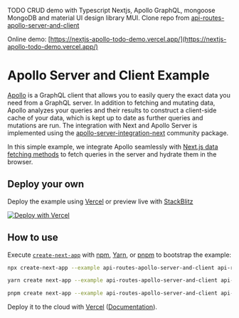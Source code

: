 TODO CRUD demo with Typescript Nextjs, Apollo GraphQL, mongoose MongoDB and material UI design library MUI.
Clone repo from [api-routes-apollo-server-and-client](https://github.com/vercel/next.js/tree/canary/examples/api-routes-apollo-server-and-client)

Online demo: [https://nextjs-apollo-todo-demo.vercel.app/](https://nextjs-apollo-todo-demo.vercel.app/)

# Apollo Server and Client Example

[Apollo](https://www.apollographql.com/client/) is a GraphQL client that allows you to easily query the exact data you need from a GraphQL server. In addition to fetching and mutating data, Apollo analyzes your queries and their results to construct a client-side cache of your data, which is kept up to date as further queries and mutations are run. The integration with Next and Apollo Server is implemented using the [apollo-server-integration-next](https://github.com/apollo-server-integrations/apollo-server-integration-next) community package.

In this simple example, we integrate Apollo seamlessly with [Next.js data fetching methods](https://nextjs.org/docs/basic-features/data-fetching) to fetch queries in the server and hydrate them in the browser.

## Deploy your own

Deploy the example using [Vercel](https://vercel.com?utm_source=github&utm_medium=readme&utm_campaign=next-example) or preview live with [StackBlitz](https://stackblitz.com/github/vercel/next.js/tree/canary/examples/api-routes-apollo-server-and-client)

[![Deploy with Vercel](https://vercel.com/button)](https://vercel.com/new/clone?repository-url=https://github.com/vercel/next.js/tree/canary/examples/api-routes-apollo-server-and-client&project-name=api-routes-apollo-server-and-client&repository-name=api-routes-apollo-server-and-client)

## How to use

Execute [`create-next-app`](https://github.com/vercel/next.js/tree/canary/packages/create-next-app) with [npm](https://docs.npmjs.com/cli/init), [Yarn](https://yarnpkg.com/lang/en/docs/cli/create/), or [pnpm](https://pnpm.io) to bootstrap the example:

```bash
npx create-next-app --example api-routes-apollo-server-and-client api-routes-apollo-server-and-client-app
```

```bash
yarn create next-app --example api-routes-apollo-server-and-client api-routes-apollo-server-and-client-app
```

```bash
pnpm create next-app --example api-routes-apollo-server-and-client api-routes-apollo-server-and-client-app
```

Deploy it to the cloud with [Vercel](https://vercel.com/new?utm_source=github&utm_medium=readme&utm_campaign=next-example) ([Documentation](https://nextjs.org/docs/deployment)).
